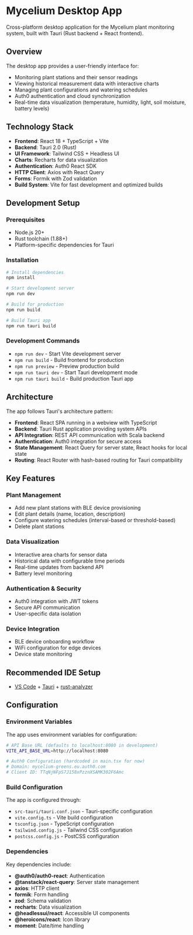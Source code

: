 # Mycelium Desktop App

Cross-platform desktop application for the Mycelium plant monitoring system, built with Tauri (Rust backend + React frontend).

## Overview

The desktop app provides a user-friendly interface for:
- Monitoring plant stations and their sensor readings
- Viewing historical measurement data with interactive charts
- Managing plant configurations and watering schedules
- Auth0 authentication and cloud synchronization
- Real-time data visualization (temperature, humidity, light, soil moisture, battery levels)

## Technology Stack

- **Frontend**: React 18 + TypeScript + Vite
- **Backend**: Tauri 2.0 (Rust)
- **UI Framework**: Tailwind CSS + Headless UI
- **Charts**: Recharts for data visualization
- **Authentication**: Auth0 React SDK
- **HTTP Client**: Axios with React Query
- **Forms**: Formik with Zod validation
- **Build System**: Vite for fast development and optimized builds

## Development Setup

### Prerequisites

- Node.js 20+
- Rust toolchain (1.88+)
- Platform-specific dependencies for Tauri

### Installation

```bash
# Install dependencies
npm install

# Start development server
npm run dev

# Build for production
npm run build

# Build Tauri app
npm run tauri build
```

### Development Commands

- `npm run dev` - Start Vite development server
- `npm run build` - Build frontend for production
- `npm run preview` - Preview production build
- `npm run tauri dev` - Start Tauri development mode
- `npm run tauri build` - Build production Tauri app

## Architecture

The app follows Tauri's architecture pattern:
- **Frontend**: React SPA running in a webview with TypeScript
- **Backend**: Tauri Rust application providing system APIs
- **API Integration**: REST API communication with Scala backend
- **Authentication**: Auth0 integration for secure access
- **State Management**: React Query for server state, React hooks for local state
- **Routing**: React Router with hash-based routing for Tauri compatibility

## Key Features

### Plant Management
- Add new plant stations with BLE device provisioning
- Edit plant details (name, location, description)
- Configure watering schedules (interval-based or threshold-based)
- Delete plant stations

### Data Visualization
- Interactive area charts for sensor data
- Historical data with configurable time periods
- Real-time updates from backend API
- Battery level monitoring

### Authentication & Security
- Auth0 integration with JWT tokens
- Secure API communication
- User-specific data isolation

### Device Integration
- BLE device onboarding workflow
- WiFi configuration for edge devices
- Device state monitoring

## Recommended IDE Setup

- [VS Code](https://code.visualstudio.com/) + [Tauri](https://marketplace.visualstudio.com/items?itemName=tauri-apps.tauri-vscode) + [rust-analyzer](https://marketplace.visualstudio.com/items?itemName=rust-lang.rust-analyzer)

## Configuration

### Environment Variables

The app uses environment variables for configuration:

```bash
# API Base URL (defaults to localhost:8080 in development)
VITE_API_BASE_URL=http://localhost:8080

# Auth0 Configuration (hardcoded in main.tsx for now)
# Domain: mycelium-greens.eu.auth0.com
# Client ID: TTqNjNFpS7J158xPzznXSAMK302F6Amc
```

### Build Configuration

The app is configured through:
- `src-tauri/tauri.conf.json` - Tauri-specific configuration
- `vite.config.ts` - Vite build configuration  
- `tsconfig.json` - TypeScript configuration
- `tailwind.config.js` - Tailwind CSS configuration
- `postcss.config.js` - PostCSS configuration

### Dependencies

Key dependencies include:
- **@auth0/auth0-react**: Authentication
- **@tanstack/react-query**: Server state management
- **axios**: HTTP client
- **formik**: Form handling
- **zod**: Schema validation
- **recharts**: Data visualization
- **@headlessui/react**: Accessible UI components
- **@heroicons/react**: Icon library
- **moment**: Date/time handling
